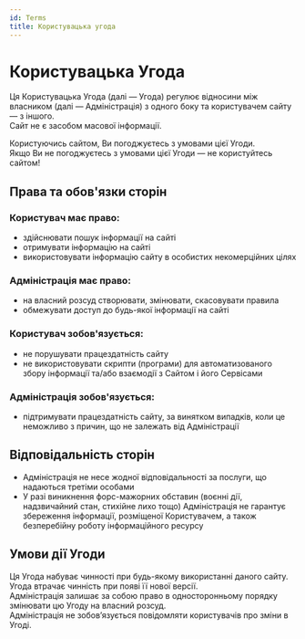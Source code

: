 ```yaml
---
id: Terms
title: Користувацька угода
---
```


# Користувацька Угода

Ця Користувацька Угода (далі — Угода) регулює відносини між власником (далі — Адміністрація) з одного боку та користувачем сайту — з іншого.  
Сайт не є засобом масової інформації.

Користуючись сайтом, Ви погоджуєтесь з умовами цієї Угоди.  
Якщо Ви не погоджуєтесь з умовами цієї Угоди — не користуйтесь сайтом!

## Права та обов'язки сторін

### Користувач має право:
- здійснювати пошук інформації на сайті  
- отримувати інформацію на сайті  
- використовувати інформацію сайту в особистих некомерційних цілях  

### Адміністрація має право:
- на власний розсуд створювати, змінювати, скасовувати правила  
- обмежувати доступ до будь-якої інформації на сайті  

### Користувач зобов'язується:
- не порушувати працездатність сайту  
- не використовувати скрипти (програми) для автоматизованого збору інформації та/або взаємодії з Сайтом і його Сервісами  

### Адміністрація зобов'язується:
- підтримувати працездатність сайту, за винятком випадків, коли це неможливо з причин, що не залежать від Адміністрації  

## Відповідальність сторін

- Адміністрація не несе жодної відповідальності за послуги, що надаються третіми особами  
- У разі виникнення форс-мажорних обставин (воєнні дії, надзвичайний стан, стихійне лихо тощо) Адміністрація не гарантує збереження інформації, розміщеної Користувачем, а також безперебійну роботу інформаційного ресурсу  

## Умови дії Угоди

Ця Угода набуває чинності при будь-якому використанні даного сайту.  
Угода втрачає чинність при появі її нової версії.  
Адміністрація залишає за собою право в односторонньому порядку змінювати цю Угоду на власний розсуд.  
Адміністрація не зобов’язується повідомляти користувачів про зміни в Угоді.  

